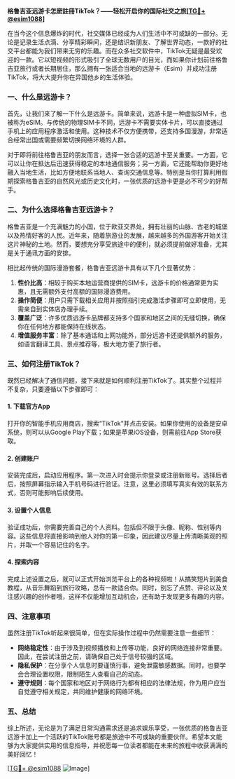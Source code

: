 **格鲁吉亚远游卡怎麽註冊TikTok？——轻松开启你的国际社交之旅[[TG💪+ @esim1088](https://t.me/s/esim1088)]**

在当今这个信息爆炸的时代，社交媒体已经成为人们生活中不可或缺的一部分。无论是记录生活点滴、分享精彩瞬间，还是结识新朋友、了解世界动态，一款好的社交平台都能为我们带来无穷的乐趣。而在众多社交软件中，TikTok无疑是最受欢迎的一款。它以短视频的形式吸引了全球无数用户的目光，而如果你计划前往格鲁吉亚旅行或者长期居住，那么拥有一张适合当地的远游卡（Esim）并成功注册TikTok，将大大提升你在异国他乡的生活体验。

### 一、什么是远游卡？

首先，让我们来了解一下什么是远游卡。简单来说，远游卡是一种虚拟SIM卡，也被称为eSIM。与传统的物理SIM卡不同，远游卡不需要实体卡片，可以直接通过手机上的应用程序激活和使用。这种技术不仅方便携带，还支持多国漫游，非常适合经常出国或需要频繁切换网络环境的人群。

对于即将前往格鲁吉亚的朋友而言，选择一张合适的远游卡至关重要。一方面，它可以让你在抵达后迅速获得稳定的本地通信服务；另一方面，它还能帮助你更好地融入当地生活，比如方便地联系当地人、查询交通信息等。特别是当你打算利用假期探索格鲁吉亚的自然风光或历史文化时，一张优质的远游卡更是必不可少的好帮手。

### 二、为什么选择格鲁吉亚远游卡？

格鲁吉亚是一个充满魅力的小国，位于欧亚交界处，拥有壮丽的山脉、古老的城堡以及热情好客的人民。近年来，随着旅游业的发展，越来越多的外国游客开始关注这片神秘的土地。然而，要想充分享受旅途中的便利，就必须提前做好准备，尤其是关于通讯方面的安排。

相比起传统的国际漫游套餐，格鲁吉亚远游卡具有以下几个显著优势：

1. **性价比高**：相较于购买本地运营商提供的SIM卡，远游卡的价格通常更为实惠，且无需额外支付高额的国际漫游费用。
2. **操作简便**：用户只需下载相关应用并按照指引完成激活步骤即可立即使用，无需亲自到实体店办理手续。
3. **覆盖广泛**：许多优质远游卡品牌都支持多个国家和地区之间的无缝切换，确保你在任何地方都能保持在线状态。
4. **增值服务丰富**：除了基本通话和上网功能外，部分远游卡还提供额外的服务，如语言翻译工具、景点推荐等，极大地方便了旅行者。

### 三、如何注册TikTok？

既然已经解决了通信问题，接下来就是如何顺利注册TikTok了。其实整个过程并不复杂，只要遵循以下步骤即可：

#### 1. 下载官方App
打开你的智能手机应用商店，搜索“TikTok”并点击安装。如果你使用的设备是安卓系统，则可以从Google Play下载；如果是苹果iOS设备，则需前往App Store获取。

#### 2. 创建账户
安装完成后，启动应用程序。第一次进入时会提示你登录或注册新账号。选择后者后，按照屏幕指示输入手机号码进行验证。注意，这里必须填写真实有效的联系方式，否则可能影响后续使用。

#### 3. 设置个人信息
验证成功后，你需要完善自己的个人资料。包括但不限于头像、昵称、性别等内容。这些信息将直接影响到他人对你的第一印象，因此建议尽量上传清晰美观的照片，并取一个容易记住的名字。

#### 4. 探索内容
完成上述设置之后，就可以正式开始浏览平台上的各种视频啦！从搞笑短片到美食教程，从音乐舞蹈到旅行攻略，总有一款适合你。同时，别忘了点赞、评论以及关注感兴趣的创作者哦，这样不仅能增加互动机会，还有助于发现更多有趣的内容。

### 四、注意事项

虽然注册TikTok听起来很简单，但在实际操作过程中仍然需要注意一些细节：

- **网络稳定性**：由于涉及到视频播放和上传等功能，良好的网络连接非常重要。因此，在尝试注册之前，请确保自己处于信号较强的区域。
- **隐私保护**：在分享个人信息时要谨慎行事，避免泄露敏感数据。同时，也要学会合理设置权限，限制陌生人查看自己的动态。
- **遵守规则**：每个国家和地区对于网络行为都有相应的法律法规，作为用户应当自觉遵守相关规定，共同维护健康的网络环境。

### 五、总结

综上所述，无论是为了满足日常沟通需求还是追求娱乐享受，一张优质的格鲁吉亚远游卡加上一个活跃的TikTok账号都是旅途中不可或缺的重要伙伴。希望本文能够为大家提供实用的信息指导，并祝愿每一位读者都能在未来的旅程中收获满满的美好回忆！

[[TG💪+ @esim1088](https://t.me/s/esim1088) ![Image](https://i.postimg.cc/4NQfJmqS/Snipaste-2025-05-13-00-14-12.png)]